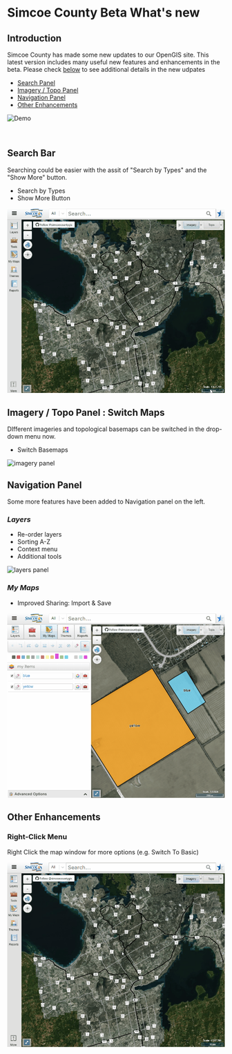 # Simcoe County Beta What's new 
<!--   Introductions   -->
## Introduction
 Simcoe County has made some new updates to our OpenGIS site. This latest version includes many useful new features and enhancements in the beta. Please check [below](#search) to see additional details in the new udpates 

* [Search Panel](#search)
* [Imagery / Topo Panel](#imagery)
* [Navigation Panel](#navigation)
* [Other Enhancements](#other)

![Demo](demo.gif "Demo")

<!--   Main Content   --> 
<a name="search"></a><br/>

## Search Bar
Searching could be easier with the assit of "Search by Types" and the "Show More" button.

* Search by Types
* Show More Button

![search panel](search.gif "Search Bar")


<a name="imagery"></a>

## Imagery / Topo Panel : Switch Maps
DIfferent imageries and topological basemaps can be switched in the drop-down menu now.

* Switch Basemaps

![imagery panel](imagery.gif "Imagery/ Topo Basemap")


<a name="navigation"></a>

## Navigation Panel
Some more features have been added to Navigation panel on the left.

### _Layers_
* Re-order layers
* Sorting A-Z
* Context menu
* Additional tools
<!--   layers panel gif   -->
![layers panel](layers.gif "Layers")

### _My Maps_
* Improved Sharing: Import & Save
<!--   maps panel gif   -->
![maps panel](maps.gif "My Maps")

<a name="other"></a>

## Other Enhancements

### Right-Click Menu
Right Click the map window for more options (e.g. Switch To Basic)

![Righy Click](right-click.gif "Right Click")
